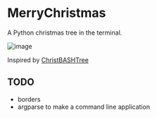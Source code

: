 # MerryChristmas

A Python christmas tree in the terminal.

![image](img.gif)

Inspired by [ChristBASHTree](https://github.com/sergiolepore/ChristBASHTree/blob/master/tree-EN.sh)

## TODO

- borders
- argparse to make a command line application
